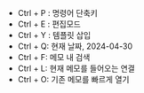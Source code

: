 - Ctrl + P : 명령어 단축키
- Ctrl + E : 편집모드
- Ctrl + Y : 템플릿 삽입
- Ctrl + Q: 현재 날짜, 2024-04-30
- Ctrl + F: 메모 내 검색
- Ctrl + L: 현재 메모를 들어오는 연결
- Ctrl + O: 기존 메모를 빠르게 열기







